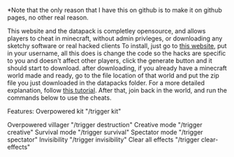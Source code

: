 
*Note that the only reason that I have this on github is to make it on github pages, no other real reason.


This website and the datapack is completley opensource, and allows players to cheat in minecraft, without admin privleges, or downloading any sketchy software or real hacked clients To install, just go to [this website](https://left-my-game.github.io/cheat-datapack/), put in your username, all this does is change the code so the hacks are specific to you and doesn't affect other players, click the generate button and it should start to download. after downloading, if you already have a minecraft world made and ready, go to the file location of that world and put the zip file you just downloaded in the datapacks folder. For a more detailed explanation, follow [this tutorial](https://www.youtube.com/watch?v=me0M8UHynB8). After that, join back in the world, and run the commands below to use the cheats.

Features:
Overpowered kit "/trigger kit"

Overpowered villager "/trigger destruction"
Creative mode "/trigger creative"
Survival mode "/trigger survival"
Spectator mode "/trigger spectator"
Invisibility "/trigger invisibility"
Clear all effects "/trigger clear-effects"
